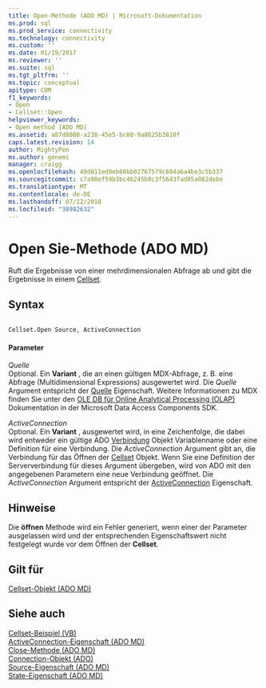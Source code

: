 ```yaml
---
title: Open-Methode (ADO MD) | Microsoft-Dokumentation
ms.prod: sql
ms.prod_service: connectivity
ms.technology: connectivity
ms.custom: ''
ms.date: 01/19/2017
ms.reviewer: ''
ms.suite: sql
ms.tgt_pltfrm: ''
ms.topic: conceptual
apitype: COM
f1_keywords:
- Open
- Cellset::Open
helpviewer_keywords:
- Open method [ADO MD]
ms.assetid: a87d8080-a238-45e5-bc80-9a8625b3810f
caps.latest.revision: 14
author: MightyPen
ms.author: genemi
manager: craigg
ms.openlocfilehash: 49d811ed0eb60bb02767579c604a6a4be3c5b337
ms.sourcegitcommit: c7a98ef59b3bc46245b8c3f5643fad85a082debe
ms.translationtype: MT
ms.contentlocale: de-DE
ms.lasthandoff: 07/12/2018
ms.locfileid: "38982632"
---
```

# <a name="open-method-ado-md"></a>Open Sie-Methode (ADO MD)
Ruft die Ergebnisse von einer mehrdimensionalen Abfrage ab und gibt die Ergebnisse in einem [Cellset](../../../ado/reference/ado-md-api/cellset-object-ado-md.md).  
  
## <a name="syntax"></a>Syntax  
  
```  
  
Cellset.Open Source, ActiveConnection  
```  
  
#### <a name="parameters"></a>Parameter  
 *Quelle*  
 Optional. Ein **Variant** , die an einen gültigen MDX-Abfrage, z. B. eine Abfrage (Multidimensional Expressions) ausgewertet wird. Die *Quelle* Argument entspricht der [Quelle](../../../ado/reference/ado-md-api/source-property-ado-md.md) Eigenschaft. Weitere Informationen zu MDX finden Sie unter den [OLE DB für Online Analytical Processing (OLAP)](http://msdn.microsoft.com/8a7673c6-3ca1-4411-9f1e-adf1e47df4f3) Dokumentation in der Microsoft Data Access Components SDK.  
  
 *ActiveConnection*  
 Optional. Ein **Variant** , ausgewertet wird, in eine Zeichenfolge, die dabei wird entweder ein gültige ADO [Verbindung](../../../ado/reference/ado-api/connection-object-ado.md) Objekt Variablenname oder eine Definition für eine Verbindung. Die *ActiveConnection* Argument gibt an, die Verbindung für das Öffnen der [Cellset](../../../ado/reference/ado-md-api/cellset-object-ado-md.md) Objekt. Wenn Sie eine Definition der Serververbindung für dieses Argument übergeben, wird von ADO mit den angegebenen Parametern eine neue Verbindung geöffnet. Die *ActiveConnection* Argument entspricht der [ActiveConnection](../../../ado/reference/ado-md-api/activeconnection-property-ado-md.md) Eigenschaft.  
  
## <a name="remarks"></a>Hinweise  
 Die **öffnen** Methode wird ein Fehler generiert, wenn einer der Parameter ausgelassen wird und der entsprechenden Eigenschaftswert nicht festgelegt wurde vor dem Öffnen der **Cellset**.  
  
## <a name="applies-to"></a>Gilt für  
 [Cellset-Objekt (ADO MD)](../../../ado/reference/ado-md-api/cellset-object-ado-md.md)  
  
## <a name="see-also"></a>Siehe auch  
 [Cellset-Beispiel (VB)](../../../ado/reference/ado-md-api/cellset-example-vb.md)   
 [ActiveConnection-Eigenschaft (ADO MD)](../../../ado/reference/ado-md-api/activeconnection-property-ado-md.md)   
 [Close-Methode (ADO MD)](../../../ado/reference/ado-md-api/close-method-ado-md.md)   
 [Connection-Objekt (ADO)](../../../ado/reference/ado-api/connection-object-ado.md)   
 [Source-Eigenschaft (ADO MD)](../../../ado/reference/ado-md-api/source-property-ado-md.md)   
 [State-Eigenschaft (ADO MD)](../../../ado/reference/ado-md-api/state-property-ado-md.md)
